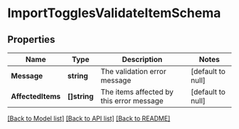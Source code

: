 # ImportTogglesValidateItemSchema

## Properties
Name | Type | Description | Notes
------------ | ------------- | ------------- | -------------
**Message** | **string** | The validation error message | [default to null]
**AffectedItems** | **[]string** | The items affected by this error message  | [default to null]

[[Back to Model list]](../README.md#documentation-for-models) [[Back to API list]](../README.md#documentation-for-api-endpoints) [[Back to README]](../README.md)

